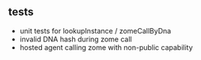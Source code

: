 
## tests

- unit tests for lookupInstance / zomeCallByDna
- invalid DNA hash during zome call
- hosted agent calling zome with non-public capability